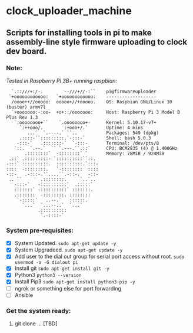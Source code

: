 # clock_uploader_machine
## Scripts for installing tools in pi to make assembly-line style firmware uploading to clock dev board.

### Note: 
_Tested in Raspberry PI 3B+ running raspbian:_
````
  `.::///+:/-.        --///+//-:``    pi@firmwareuploader
 `+oooooooooooo:   `+oooooooooooo:    -------------------
  /oooo++//ooooo:  ooooo+//+ooooo.    OS: Raspbian GNU/Linux 10 (buster) armv7l
  `+ooooooo:-:oo-  +o+::/ooooooo:     Host: Raspberry Pi 3 Model B Plus Rev 1.3
   `:oooooooo+``    `.oooooooo+-      Kernel: 5.10.17-v7+
     `:++ooo/.        :+ooo+/.`       Uptime: 4 mins
        ...`  `.----.` ``..           Packages: 549 (dpkg)
     .::::-``:::::::::.`-:::-`        Shell: bash 5.0.3
    -:::-`   .:::::::-`  `-:::-       Terminal: /dev/pts/0
   `::.  `.--.`  `` `.---.``.::`      CPU: BCM2835 (4) @ 1.400GHz
       .::::::::`  -::::::::` `       Memory: 78MiB / 924MiB
 .::` .:::::::::- `::::::::::``::.
-:::` ::::::::::.  ::::::::::.`:::-
::::  -::::::::.   `-::::::::  ::::
-::-   .-:::-.``....``.-::-.   -::-
 .. ``       .::::::::.     `..`..
   -:::-`   -::::::::::`  .:::::`
   :::::::` -::::::::::` :::::::.
   .:::::::  -::::::::. ::::::::
    `-:::::`   ..--.`   ::::::.
      `...`  `...--..`  `...`
            .::::::::::
             `.-::::-`
````

### System pre-requisites:
- [x] System Updated. `sudo apt-get update -y`
- [x] System Upgradeed. `sudo apt-get update -y`
- [x] Add user to the dial out group for serial port access without root. `sudo usermod -a -G dialout pi`
- [x] Install git `sudo apt-get install git -y`
- [x] Python3 `python3 --version`
- [x] Install Pip3 `sudo apt-get install python3-pip -y`
- [ ] ngrok or something else for port forwarding
- [ ] Ansible

### Get the system ready:
1. git clone ... [TBD]
